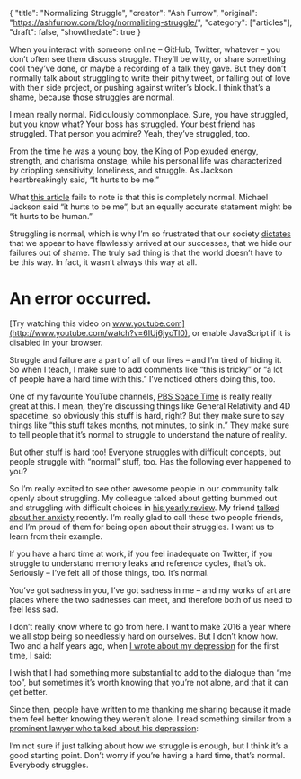 {
  "title": "Normalizing Struggle",
  "creator": "Ash Furrow",
  "original": "https://ashfurrow.com/blog/normalizing-struggle/",
  "category": ["articles"],
  "draft": false,
  "showthedate": true
}

When you interact with someone online – GitHub, Twitter, whatever – you don’t often see them discuss struggle. They’ll be witty, or share something cool they’ve done, or maybe a recording of a talk they gave. But they don’t normally talk about struggling to write their pithy tweet, or falling out of love with their side project, or pushing against writer’s block. I think that’s a shame, because those struggles are normal.

I mean really normal. Ridiculously commonplace. Sure, you have struggled, but you know what? Your boss has struggled. Your best friend has struggled. That person you admire? Yeah, they’ve struggled, too.

From the time he was a young boy, the King of Pop exuded energy, strength, and charisma onstage, while his personal life was characterized by crippling sensitivity, loneliness, and struggle. As Jackson heartbreakingly said, “It hurts to be me.”

What [this article](http://www.huffingtonpost.com/entry/artists-sensitive-creative_567f02dee4b0b958f6598764) fails to note is that this is completely normal. Michael Jackson said “it hurts to be me”, but an equally accurate statement might be “it hurts to be human.”

Struggling is normal, which is why I’m so frustrated that our society [dictates](http://jezebel.com/youre-not-adulting-youre-acting-your-fucking-age-1746878718) that we appear to have flawlessly arrived at our successes, that we hide our failures out of shame. The truly sad thing is that the world doesn’t have to be this way. In fact, it wasn’t always this way at all.

# An error occurred.
[Try watching this video on www.youtube.com](http://www.youtube.com/watch?v=6IUj6jyoTl0), or enable JavaScript if it is disabled in your browser.

Struggle and failure are a part of all of our lives – and I’m tired of hiding it. So when I teach, I make sure to add comments like “this is tricky” or “a lot of people have a hard time with this.” I’ve noticed others doing this, too.

One of my favourite YouTube channels, [PBS Space Time](https://www.youtube.com/channel/UC7_gcs09iThXybpVgjHZ_7g) is really really great at this. I mean, they’re discussing things like General Relativity and 4D spacetime, so obviously this stuff is hard, right? But they make sure to say things like “this stuff takes months, not minutes, to sink in.” They make sure to tell people that it’s normal to struggle to understand the nature of reality.

But other stuff is hard too! Everyone struggles with difficult concepts, but people struggle with “normal” stuff, too. Has the following ever happened to you?

So I’m really excited to see other awesome people in our community talk openly about struggling. My colleague talked about getting bummed out and struggling with difficult choices in [his yearly review](http://orta.io/on/being/29/). My friend [talked about her anxiety](http://www.mennenia.com/articles/2015-12-23-goodbye2015/) recently. I’m really glad to call these two people friends, and I’m proud of them for being open about their struggles. I want us to learn from their example.

If you have a hard time at work, if you feel inadequate on Twitter, if you struggle to understand memory leaks and reference cycles, that’s ok. Seriously – I’ve felt all of those things, too. It’s normal.

You’ve got sadness in you, I’ve got sadness in me – and my works of art are places where the two sadnesses can meet, and therefore both of us need to feel less sad. 

I don’t really know where to go from here. I want to make 2016 a year where we all stop being so needlessly hard on ourselves. But I don’t know how. Two and a half years ago, when [I wrote about my depression](https://ashfurrow.com/blog/depression/) for the first time, I said:

I wish that I had something more substantial to add to the dialogue than “me too”, but sometimes it’s worth knowing that you’re not alone, and that it can get better.

Since then, people have written to me thanking me sharing because it made them feel better knowing they weren’t alone. I read something similar from a [prominent lawyer who talked about his depression](https://popehat.com/2015/05/21/happy-to-be-here/):

I’m not sure if just talking about how we struggle is enough, but I think it’s a good starting point. Don’t worry if you’re having a hard time, that’s normal. Everybody struggles.